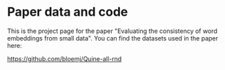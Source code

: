 # Paper data and code

This is the project page for the paper "Evaluating the consistency of word embeddings from small data". You can find the datasets used in the paper here:

https://github.com/bloemj/Quine-all-rnd
